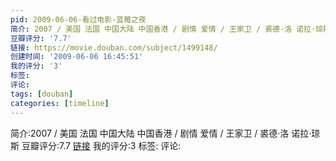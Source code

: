 ```yaml
---
pid: 2009-06-06-看过电影-蓝莓之夜
简介: 2007 / 美国 法国 中国大陆 中国香港 / 剧情 爱情 / 王家卫 / 裘德·洛 诺拉·琼斯
豆瓣评分: '7.7'
链接: https://movie.douban.com/subject/1499148/
创建时间: '2009-06-06 16:45:51'
我的评分: '3'
标签:
评论:
tags: [douban]
categories: [timeline]
---
```

简介:2007 / 美国 法国 中国大陆 中国香港 / 剧情 爱情 / 王家卫 / 裘德·洛 诺拉·琼斯
豆瓣评分:7.7
[链接](https://movie.douban.com/subject/1499148/)
我的评分:3
标签:
评论:
